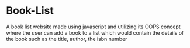 # Book-List
A book list website made using javascript and utilizing its OOPS concept where the user can add  a book to a list which would contain the details of the book such as the title, author, the isbn number
